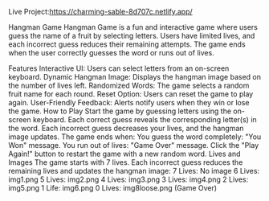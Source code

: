 Live Project:https://charming-sable-8d707c.netlify.app/

Hangman Game
Hangman Game is a fun and interactive game where users guess the name of a fruit by selecting letters. Users have limited lives, and each incorrect guess reduces their remaining attempts. The game ends when the user correctly guesses the word or runs out of lives.

Features
Interactive UI: Users can select letters from an on-screen keyboard.
Dynamic Hangman Image: Displays the hangman image based on the number of lives left.
Randomized Words: The game selects a random fruit name for each round.
Reset Option: Users can reset the game to play again.
User-Friendly Feedback: Alerts notify users when they win or lose the game.
How to Play
Start the game by guessing letters using the on-screen keyboard.
Each correct guess reveals the corresponding letter(s) in the word.
Each incorrect guess decreases your lives, and the hangman image updates.
The game ends when:
You guess the word completely: "You Won" message.
You run out of lives: "Game Over" message.
Click the "Play Again!" button to restart the game with a new random word.
Lives and Images
The game starts with 7 lives.
Each incorrect guess reduces the remaining lives and updates the hangman image:
7 Lives: No image
6 Lives: img1.png
5 Lives: img2.png
4 Lives: img3.png
3 Lives: img4.png
2 Lives: img5.png
1 Life: img6.png
0 Lives: img8loose.png (Game Over)

